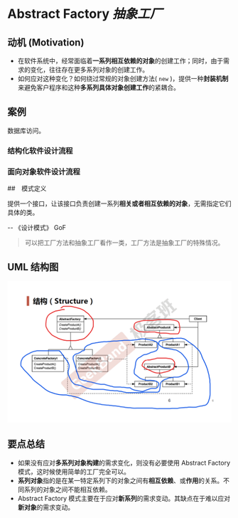 # Abstract Factory *抽象工厂*

## 动机 (Motivation)

* 在软件系统中，经常面临着**一系列相互依赖的对象**的创建工作；同时，由于需求的变化，往往存在更多系列对象的创建工作。
* 如何应对这种变化？如何绕过常规的对象创建方法( `new` )，提供一种**封装机制**来避免客户程序和这种**多系列具体对象创建工作**的紧耦合。

## 案例

数据库访问。

### 结构化软件设计流程

### 面向对象软件设计流程

##　模式定义

提供一个接口，让该接口负责创建一系列**相关或者相互依赖的对象**，无需指定它们具体的类。

-- 《设计模式》 GoF

> 可以把工厂方法和抽象工厂看作一类，工厂方法是抽象工厂的特殊情况。

## UML 结构图

![UML](./UML.png)

## 要点总结

* 如果没有应对**多系列对象构建**的需求变化，则没有必要使用 Abstract Factory 模式，这时候使用简单的工厂完全可以。
* **系列对象**指的是在某一特定系列下的对象之间有**相互依赖**、或**作用**的关系。不同系列的对象之间不能相互依赖。
* Abstract Factory 模式主要在于应对**新系列**的需求变动。其缺点在于难以应对**新对象**的需求变动。
